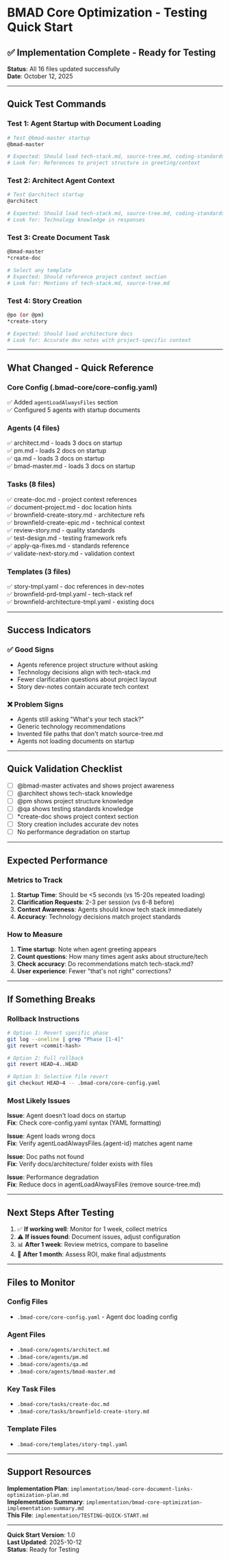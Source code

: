 # BMAD Core Optimization - Testing Quick Start

## ✅ Implementation Complete - Ready for Testing

**Status**: All 16 files updated successfully  
**Date**: October 12, 2025

---

## Quick Test Commands

### Test 1: Agent Startup with Document Loading

```bash
# Test @bmad-master startup
@bmad-master

# Expected: Should load tech-stack.md, source-tree.md, coding-standards.md
# Look for: References to project structure in greeting/context
```

### Test 2: Architect Agent Context

```bash
# Test @architect startup
@architect

# Expected: Should load tech-stack.md, source-tree.md, coding-standards.md
# Look for: Technology knowledge in responses
```

### Test 3: Create Document Task

```bash
@bmad-master
*create-doc

# Select any template
# Expected: Should reference project context section
# Look for: Mentions of tech-stack.md, source-tree.md
```

### Test 4: Story Creation

```bash
@po (or @pm)
*create-story

# Expected: Should load architecture docs
# Look for: Accurate dev notes with project-specific context
```

---

## What Changed - Quick Reference

### Core Config (.bmad-core/core-config.yaml)
✅ Added `agentLoadAlwaysFiles` section  
✅ Configured 5 agents with startup documents

### Agents (4 files)
✅ architect.md - loads 3 docs on startup  
✅ pm.md - loads 2 docs on startup  
✅ qa.md - loads 3 docs on startup  
✅ bmad-master.md - loads 3 docs on startup

### Tasks (8 files)
✅ create-doc.md - project context references  
✅ document-project.md - doc location hints  
✅ brownfield-create-story.md - architecture refs  
✅ brownfield-create-epic.md - technical context  
✅ review-story.md - quality standards  
✅ test-design.md - testing framework refs  
✅ apply-qa-fixes.md - standards reference  
✅ validate-next-story.md - validation context

### Templates (3 files)
✅ story-tmpl.yaml - doc references in dev-notes  
✅ brownfield-prd-tmpl.yaml - tech-stack ref  
✅ brownfield-architecture-tmpl.yaml - existing docs

---

## Success Indicators

### ✅ Good Signs
- Agents reference project structure without asking
- Technology decisions align with tech-stack.md
- Fewer clarification questions about project layout
- Story dev-notes contain accurate tech context

### ❌ Problem Signs
- Agents still asking "What's your tech stack?"
- Generic technology recommendations
- Invented file paths that don't match source-tree.md
- Agents not loading documents on startup

---

## Quick Validation Checklist

- [ ] @bmad-master activates and shows project awareness
- [ ] @architect shows tech-stack knowledge
- [ ] @pm shows project structure knowledge  
- [ ] @qa shows testing standards knowledge
- [ ] *create-doc shows project context section
- [ ] Story creation includes accurate dev notes
- [ ] No performance degradation on startup

---

## Expected Performance

### Metrics to Track
1. **Startup Time**: Should be <5 seconds (vs 15-20s repeated loading)
2. **Clarification Requests**: 2-3 per session (vs 6-8 before)
3. **Context Awareness**: Agents should know tech stack immediately
4. **Accuracy**: Technology decisions match project standards

### How to Measure
1. **Time startup**: Note when agent greeting appears
2. **Count questions**: How many times agent asks about structure/tech
3. **Check accuracy**: Do recommendations match tech-stack.md?
4. **User experience**: Fewer "that's not right" corrections?

---

## If Something Breaks

### Rollback Instructions

```bash
# Option 1: Revert specific phase
git log --oneline | grep "Phase [1-4]"
git revert <commit-hash>

# Option 2: Full rollback
git revert HEAD~4..HEAD

# Option 3: Selective file revert
git checkout HEAD~4 -- .bmad-core/core-config.yaml
```

### Most Likely Issues

**Issue**: Agent doesn't load docs on startup  
**Fix**: Check core-config.yaml syntax (YAML formatting)

**Issue**: Agent loads wrong docs  
**Fix**: Verify agentLoadAlwaysFiles.{agent-id} matches agent name

**Issue**: Doc paths not found  
**Fix**: Verify docs/architecture/ folder exists with files

**Issue**: Performance degradation  
**Fix**: Reduce docs in agentLoadAlwaysFiles (remove source-tree.md)

---

## Next Steps After Testing

1. ✅ **If working well**: Monitor for 1 week, collect metrics
2. ⚠️ **If issues found**: Document issues, adjust configuration
3. 📊 **After 1 week**: Review metrics, compare to baseline
4. 🔄 **After 1 month**: Assess ROI, make final adjustments

---

## Files to Monitor

### Config Files
- `.bmad-core/core-config.yaml` - Agent doc loading config

### Agent Files
- `.bmad-core/agents/architect.md`
- `.bmad-core/agents/pm.md`
- `.bmad-core/agents/qa.md`
- `.bmad-core/agents/bmad-master.md`

### Key Task Files
- `.bmad-core/tasks/create-doc.md`
- `.bmad-core/tasks/brownfield-create-story.md`

### Template Files
- `.bmad-core/templates/story-tmpl.yaml`

---

## Support Resources

**Implementation Plan**: `implementation/bmad-core-document-links-optimization-plan.md`  
**Implementation Summary**: `implementation/bmad-core-optimization-implementation-summary.md`  
**This File**: `implementation/TESTING-QUICK-START.md`

---

**Quick Start Version**: 1.0  
**Last Updated**: 2025-10-12  
**Status**: Ready for Testing

